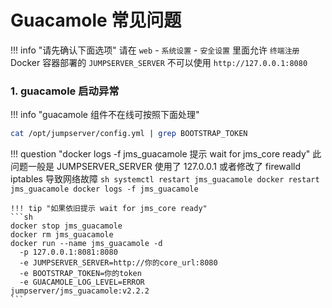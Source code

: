 # Guacamole 常见问题

!!! info "请先确认下面选项"
    请在 `web` - `系统设置` - `安全设置` 里面允许 `终端注册`  
    Docker 容器部署的 `JUMPSERVER_SERVER` 不可以使用 `http://127.0.0.1:8080`

### 1. guacamole 启动异常

!!! info "guacamole 组件不在线可按照下面处理"

```sh
cat /opt/jumpserver/config.yml | grep BOOTSTRAP_TOKEN
```

!!! question "docker logs -f jms_guacamole 提示 wait for jms_core ready"
    此问题一般是 JUMPSERVER_SERVER 使用了 127.0.0.1 或者修改了 firewalld iptables 导致网络故障
    ```sh
    systemctl restart jms_guacamole
    docker restart jms_guacamole
    docker logs -f jms_guacamole
    ```

    !!! tip "如果依旧提示 wait for jms_core ready"
    ```sh
    docker stop jms_guacamole
    docker rm jms_guacamole
    docker run --name jms_guacamole -d
      -p 127.0.0.1:8081:8080
      -e JUMPSERVER_SERVER=http://你的core_url:8080
      -e BOOTSTRAP_TOKEN=你的token
      -e GUACAMOLE_LOG_LEVEL=ERROR
    jumpserver/jms_guacamole:v2.2.2
    ```
